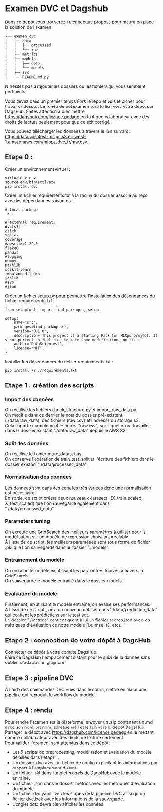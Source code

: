 # Examen DVC et Dagshub
Dans ce dépôt vous trouverez l'architecture proposé pour mettre en place la solution de l'examen. 

```bash       
├── examen_dvc          
│   ├── data       
│   │   ├── processed      
│   │   └── raw       
│   ├── metrics       
│   ├── models      
│   │   ├── data      
│   │   └── models        
│   ├── src       
│   └── README.md.py       
```
N'hésitez pas à rajouter les dossiers ou les fichiers qui vous semblent pertinents.

Vous devez dans un premier temps *Fork* le repo et puis le cloner pour travailler dessus. Le rendu de cet examen sera le lien vers votre dépôt sur DagsHub. Faites attention à bien mettre https://dagshub.com/licence.pedago en tant que colaborateur avec des droits de lecture seulement pour que ce soit corrigé.

Vous pouvez télécharger les données à travers le lien suivant : https://datascientest-mlops.s3.eu-west-1.amazonaws.com/mlops_dvc_fr/raw.csv.


## Etape 0 : 
Créer un environnement virtuel : 
```
virtualenv env
source env/bin/activate
pip install dvc
```

Créer un fichier requirements.txt à la racine du dossier associé au repo avec les dépendances suivantes : 
```
# local package
-e .

# external requirements
dvc[s3]
click
Sphinx
coverage
#awscli>=1.29.0
flake8
pandas
#logging
numpy 
pathlib 
scikit-learn
imbalanced-learn
joblib
#sys
#json
```

Créer un fichier setup.py pour permettre l'installation des dépendances du fichier requirements.txt :
```
from setuptools import find_packages, setup

setup(
    name='src',
    packages=find_packages(),
    version='0.1.0',
    description='This project is a starting Pack for MLOps project. It s not perfect so feel free to make some modifications on it.',
    author='DataScientest',
    license='MIT',
)
```

Installer les dépendances du fichier requirements.txt :
```
pip install -r ./requirements.txt
```


## Etape 1 : création des scripts

### Import des données 
On réutilise les fichiers check_structure.py et import_raw_data.py.  
On modifie dans ce dernier le nom du dossier pré-existant (./data/raw_data), des fichiers (raw.csv) et l'adresse du storage s3.  
Cela importe normalement le fichier "raw.csv", sur lequel on va travailler, dans le dossier existant "./data/raw_data" depuis le AWS S3.

### Split des données
On réutilise le fichier make_dataset.py.  
On conserve l'opération de train_test_split et l'écriture des fichiers dans le dossier existant "./data/processed_data".

### Normalisation des données 
Les données sont dans des échelles très variées donc une normalisation est nécessaire.  
En sortie, ce script créera deux nouveaux datasets : (X_train_scaled, X_test_scaled) que l'on sauvegarde également dans "./data/processed_data".

### Parameters tuning
On exécute une GridSearch des meilleurs paramètres à utiliser pour la modélisation sur un modèle de regression choisi au préalable.  
À l'issu de ce script, les meilleurs paramètres sont sous forme de fichier .pkl que l'on sauvegarde dans le dossier "./models".

### Entraînement du modèle
On entraîne le modèle en utilisant les paramètres trouvés à travers la GridSearch.  
On sauvegarde le modèle entraîné dans le dossier models.

### Evaluation du modèle 
Finalement, en utilisant le modèle entraîné,  on évalue ses performances.  
À l'issu de ce script,, on a un nouveau dataset dans "./data/prediction_data" qui contient les prédictions sur le test set.  
Le dossier "./metrics" contient quant à lui un fichier scores.json avec les métriques d'évaluation de notre modèle (i.e. mse, r2, etc).

## Etape 2 : connection de votre dépôt à DagsHub
Connecter ce dépôt à votre compte DagsHub.  
Faire de DagsHub l'emplacement distant pour le suivi de la donnée sans oublier d'adapter le .gitignore.  

## Etape 3 : pipeline DVC
À l'aide des commandes DVC vues dans le cours, mettre en place une pipeline qui reproduit le workflow du modèle.  

## Etape 4 : rendu
Pour rendre l'examen sur la plateforme, envoyer un .zip contenant un .md avec son nom, prénom, adresse mail et le lien vers le dépôt DagsHub.  
Partager le dépôt avec https://dagshub.com/licence.pedago en le mettant comme collaborateur avec des droits de lecture seulement.   
Pour valider l'examen, sont attendus dans ce dépôt :  
- Les 5 scripts de preprocessing, modélisation et évaluation du modèle détaillés dans l'étape 1.
- Un dossier .dvc avec un fichier de config explicitant les informations par rapport à l'emplacement distant.
- Un fichier .pkl dans l'onglet _models_ de DagsHub avec le modèle entraîné.
- Un fichier .json dans le dossier metrics avec les métriques d'évaluation du modèle.
- Un fichier dvc.yaml avec les étapes de la pipeline DVC ainsi qu'un fichier dvc.lock avec les informations de la sauvegarde.
- L'onglet _data_ devra bien afficher les données.
